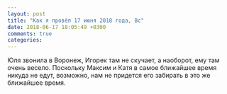 ```yaml
---
layout: post
title: "Как я провёл 17 июня 2018 года, Вс"
date: 2018-06-17 18:05:49 +0300
comments: true
categories: 
---
```



Юля звонила в Воронеж, Игорек там не скучает, а наоборот, ему там очень весело. Поскольку Максим и Катя в самое ближайшее время никуда не едут, возможно, нам не придется его забирать в это же ближайшее время.